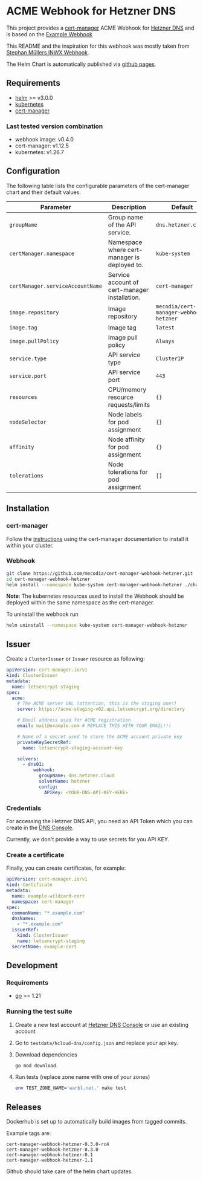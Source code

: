 # ACME Webhook for Hetzner DNS

This project provides a [cert-manager](https://cert-manager.io) ACME Webhook for [Hetzner DNS](https://hetzner.de/) 
and is based on the [Example Webhook](https://github.com/jetstack/cert-manager-webhook-example)

This README and the inspiration for this webhook was mostly taken from [Stephan Müllers INWX Webhook](https://gitlab.com/smueller18/cert-manager-webhook-inwx).

The Helm Chart is automatically published via [github pages](https://mecodia.github.io/cert-manager-webhook-hetzner/).

## Requirements

-   [helm](https://helm.sh/) >= v3.0.0
-   [kubernetes](https://kubernetes.io/)
-   [cert-manager](https://cert-manager.io/)

### Last tested version combination

- webhook image: v0.4.0
- cert-manager: v1.12.5
- kubernetes:  v1.26.7

## Configuration

The following table lists the configurable parameters of the cert-manager chart and their default values.

| Parameter | Description | Default |
| --------- | ----------- | ------- |
| `groupName` | Group name of the API service. | `dns.hetzner.cloud` |
| `certManager.namespace` | Namespace where cert-manager is deployed to. | `kube-system` |
| `certManager.serviceAccountName` | Service account of cert-manager installation. | `cert-manager` |
| `image.repository` | Image repository | `mecodia/cert-manager-webhook-hetzner` |
| `image.tag` | Image tag | `latest` |
| `image.pullPolicy` | Image pull policy | `Always` |
| `service.type` | API service type | `ClusterIP` |
| `service.port` | API service port | `443` |
| `resources` | CPU/memory resource requests/limits | `{}` |
| `nodeSelector` | Node labels for pod assignment | `{}` |
| `affinity` | Node affinity for pod assignment | `{}` |
| `tolerations` | Node tolerations for pod assignment | `[]` |

## Installation

### cert-manager

Follow the [instructions](https://cert-manager.io/docs/installation/) using the cert-manager documentation to install it within your cluster.

### Webhook

```bash
git clone https://github.com/mecodia/cert-manager-webhook-hetzner.git
cd cert-manager-webhook-hetzner
helm install --namespace kube-system cert-manager-webhook-hetzner ./charts/cert-manager-webhook-hetzner
```

**Note**: The kubernetes resources used to install the Webhook should be deployed within the same namespace as the cert-manager.

To uninstall the webhook run
```bash
helm uninstall --namespace kube-system cert-manager-webhook-hetzner
```

## Issuer

Create a `ClusterIssuer` or `Issuer` resource as following:
```yaml
apiVersion: cert-manager.io/v1
kind: ClusterIssuer
metadata:
  name: letsencrypt-staging
spec:
  acme:
    # The ACME server URL (attention, this is the staging one!)
    server: https://acme-staging-v02.api.letsencrypt.org/directory

    # Email address used for ACME registration
    email: mail@example.com # REPLACE THIS WITH YOUR EMAIL!!!

    # Name of a secret used to store the ACME account private key
    privateKeySecretRef:
      name: letsencrypt-staging-account-key

    solvers:
      - dns01:
          webhook:
            groupName: dns.hetzner.cloud
            solverName: hetzner
            config:
              APIKey: <YOUR-DNS-API-KEY-HERE>
```

### Credentials

For accessing the Hetzner DNS API, you need an API Token which you can create in the [DNS Console](https://dns.hetzner.com/settings/api-token).

Currently, we don't provide a way to use secrets for you API KEY.

### Create a certificate

Finally, you can create certificates, for example:

```yaml
apiVersion: cert-manager.io/v1
kind: Certificate
metadata:
  name: example-wildcard-cert
  namespace: cert-manager
spec:
  commonName: "*.example.com"
  dnsNames:
    - "*.example.com"
  issuerRef:
    kind: ClusterIssuer
    name: letsencrypt-staging
  secretName: example-cert
```

## Development

### Requirements

-   [go](https://golang.org/) >= 1.21

### Running the test suite

1. Create a new test account at [Hetzner DNS Console](https://dns.hetzner.com/) or use an existing account

1. Go to `testdata/hcloud-dns/config.json` and replace your api key.

1. Download dependencies
    ```bash
    go mod download
    ```
1. Run tests (replace zone name with one of your zones)
   ```bash
   env TEST_ZONE_NAME='warbl.net.' make test
   ```
   
## Releases

Dockerhub is set up to automatically build images from tagged commits.

Example tags are:

```text
cert-manager-webhook-hetzner-0.3.0-rc4
cert-manager-webhook-hetzner-0.3.0
cert-manager-webhook-hetzner-0.1
cert-manager-webhook-hetzner-1.1
```

Github should take care of the helm chart updates.